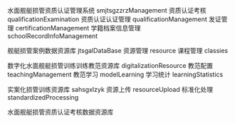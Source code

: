 水面舰艇损管资质认证管理系统  smjtsgzzrzManagement
  资质认证考核              qualificationExamination
  资质认证认证管理            qualificationManagement
  发证管理                   certificationManagement
  学籍档案信息管理            schoolRecordInfoManagement

舰艇损管案例数据资源库         jtsgalDataBase
  资源管理                  resource
  课程管理                  classies

数字化水面舰艇损管训练训练教范资源库   digitalizationResource
  教范配置                        teachingManagement
  教范学习                        modelLearning
  学习统计                        learningStatistics

实案化损管训练资源库                sahsgxlzyk
  资源上传                        resourceUpload
  标准化处理                       standardizedProcessing    

水面舰艇损管资质认证考核数据资源库
  